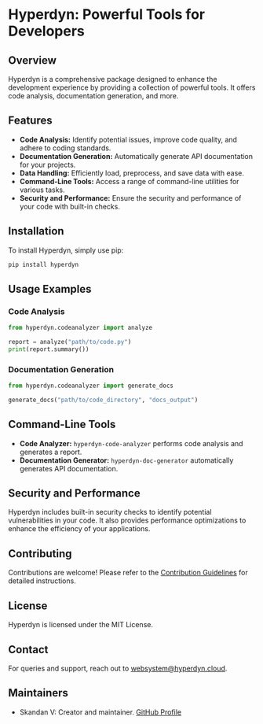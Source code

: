

# Hyperdyn: Powerful Tools for Developers

## Overview

Hyperdyn is a comprehensive package designed to enhance the development experience by providing a collection of powerful tools. It offers code analysis, documentation generation, and more.

## Features

- **Code Analysis:** Identify potential issues, improve code quality, and adhere to coding standards.
- **Documentation Generation:** Automatically generate API documentation for your projects.
- **Data Handling:** Efficiently load, preprocess, and save data with ease.
- **Command-Line Tools:** Access a range of command-line utilities for various tasks.
- **Security and Performance:** Ensure the security and performance of your code with built-in checks.

## Installation

To install Hyperdyn, simply use pip:

```bash
pip install hyperdyn
```

## Usage Examples

### Code Analysis

```python
from hyperdyn.codeanalyzer import analyze

report = analyze("path/to/code.py")
print(report.summary())
```

### Documentation Generation

```python
from hyperdyn.codeanalyzer import generate_docs

generate_docs("path/to/code_directory", "docs_output")
```

## Command-Line Tools

- **Code Analyzer:** `hyperdyn-code-analyzer` performs code analysis and generates a report.
- **Documentation Generator:** `hyperdyn-doc-generator` automatically generates API documentation.

## Security and Performance

Hyperdyn includes built-in security checks to identify potential vulnerabilities in your code. It also provides performance optimizations to enhance the efficiency of your applications.

## Contributing

Contributions are welcome! Please refer to the [Contribution Guidelines](CONTRIBUTING.md) for detailed instructions.

## License

Hyperdyn is licensed under the MIT License.

## Contact

For queries and support, reach out to websystem@hyperdyn.cloud.

## Maintainers

- Skandan V: Creator and maintainer. [GitHub Profile](https://github.com/Skandan-V)
